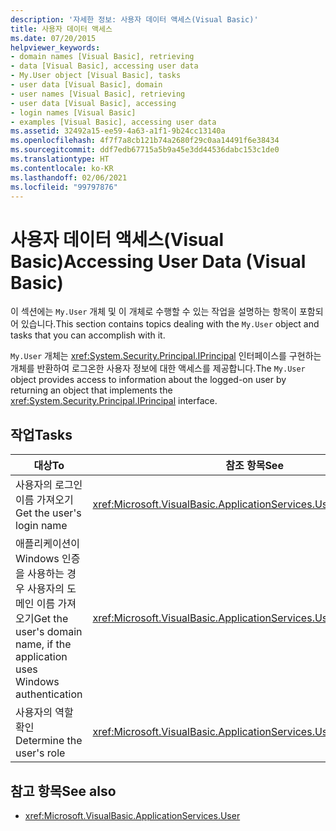 ```yaml
---
description: '자세한 정보: 사용자 데이터 액세스(Visual Basic)'
title: 사용자 데이터 액세스
ms.date: 07/20/2015
helpviewer_keywords:
- domain names [Visual Basic], retrieving
- data [Visual Basic], accessing user data
- My.User object [Visual Basic], tasks
- user data [Visual Basic], domain
- user names [Visual Basic], retrieving
- user data [Visual Basic], accessing
- login names [Visual Basic]
- examples [Visual Basic], accessing user data
ms.assetid: 32492a15-ee59-4a63-a1f1-9b24cc13140a
ms.openlocfilehash: 4f7f7a8cb121b74a2680f29c0aa14491f6e38434
ms.sourcegitcommit: ddf7edb67715a5b9a45e3dd44536dabc153c1de0
ms.translationtype: HT
ms.contentlocale: ko-KR
ms.lasthandoff: 02/06/2021
ms.locfileid: "99797876"
---
```

# <a name="accessing-user-data-visual-basic"></a><span data-ttu-id="31256-103">사용자 데이터 액세스(Visual Basic)</span><span class="sxs-lookup"><span data-stu-id="31256-103">Accessing User Data (Visual Basic)</span></span>

<span data-ttu-id="31256-104">이 섹션에는 `My.User` 개체 및 이 개체로 수행할 수 있는 작업을 설명하는 항목이 포함되어 있습니다.</span><span class="sxs-lookup"><span data-stu-id="31256-104">This section contains topics dealing with the `My.User` object and tasks that you can accomplish with it.</span></span>  
  
 <span data-ttu-id="31256-105">`My.User` 개체는 <xref:System.Security.Principal.IPrincipal> 인터페이스를 구현하는 개체를 반환하여 로그온한 사용자 정보에 대한 액세스를 제공합니다.</span><span class="sxs-lookup"><span data-stu-id="31256-105">The `My.User` object provides access to information about the logged-on user by returning an object that implements the <xref:System.Security.Principal.IPrincipal> interface.</span></span>  
  
## <a name="tasks"></a><span data-ttu-id="31256-106">작업</span><span class="sxs-lookup"><span data-stu-id="31256-106">Tasks</span></span>  
  
|<span data-ttu-id="31256-107">대상</span><span class="sxs-lookup"><span data-stu-id="31256-107">To</span></span>|<span data-ttu-id="31256-108">참조 항목</span><span class="sxs-lookup"><span data-stu-id="31256-108">See</span></span>|  
|--------|---------|  
|<span data-ttu-id="31256-109">사용자의 로그인 이름 가져오기</span><span class="sxs-lookup"><span data-stu-id="31256-109">Get the user's login name</span></span>|<xref:Microsoft.VisualBasic.ApplicationServices.User.Name%2A>|  
|<span data-ttu-id="31256-110">애플리케이션이 Windows 인증을 사용하는 경우 사용자의 도메인 이름 가져오기</span><span class="sxs-lookup"><span data-stu-id="31256-110">Get the user's domain name, if the application uses Windows authentication</span></span>|<xref:Microsoft.VisualBasic.ApplicationServices.User.CurrentPrincipal>|  
|<span data-ttu-id="31256-111">사용자의 역할 확인</span><span class="sxs-lookup"><span data-stu-id="31256-111">Determine the user's role</span></span>|<xref:Microsoft.VisualBasic.ApplicationServices.User.IsInRole%2A>|  
  
## <a name="see-also"></a><span data-ttu-id="31256-112">참고 항목</span><span class="sxs-lookup"><span data-stu-id="31256-112">See also</span></span>

- <xref:Microsoft.VisualBasic.ApplicationServices.User>
